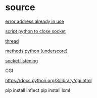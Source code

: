 source
======

[error address already in use](http://stackoverflow.com/questions/29217502/socket-error-address-already-in-use)

[script python to close socket](http://stackoverflow.com/questions/7703797/need-to-close-python-socket-find-the-current-running-server-on-my-dev-environm)

[thread](http://stackoverflow.com/questions/23828264/how-to-make-a-simple-multithreaded-socket-server-in-python-that-remembers-client)

[methods python (underscore)](http://stackoverflow.com/questions/1301346/the-meaning-of-a-single-and-a-double-underscore-before-an-object-name-in-python)

[socket listening](http://stackoverflow.com/questions/15869158/python-socket-listening)

CGI

https://docs.python.org/3/library/cgi.html

pip install inflect
pip install lxml